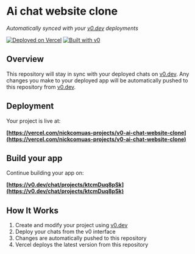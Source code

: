 # Ai chat website clone

*Automatically synced with your [v0.dev](https://v0.dev) deployments*

[![Deployed on Vercel](https://img.shields.io/badge/Deployed%20on-Vercel-black?style=for-the-badge&logo=vercel)](https://vercel.com/nickcomuas-projects/v0-ai-chat-website-clone)
[![Built with v0](https://img.shields.io/badge/Built%20with-v0.dev-black?style=for-the-badge)](https://v0.dev/chat/projects/ktcmDuq8pSk)

## Overview

This repository will stay in sync with your deployed chats on [v0.dev](https://v0.dev).
Any changes you make to your deployed app will be automatically pushed to this repository from [v0.dev](https://v0.dev).

## Deployment

Your project is live at:

**[https://vercel.com/nickcomuas-projects/v0-ai-chat-website-clone](https://vercel.com/nickcomuas-projects/v0-ai-chat-website-clone)**

## Build your app

Continue building your app on:

**[https://v0.dev/chat/projects/ktcmDuq8pSk](https://v0.dev/chat/projects/ktcmDuq8pSk)**

## How It Works

1. Create and modify your project using [v0.dev](https://v0.dev)
2. Deploy your chats from the v0 interface
3. Changes are automatically pushed to this repository
4. Vercel deploys the latest version from this repository